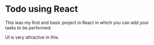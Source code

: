 # Todo using React 

This was my first and basic project in React in which you can add your tasks to be performed.   

UI is very attractive in this.
     






































































 


   
  





 




 





 



 




 














 



















































































